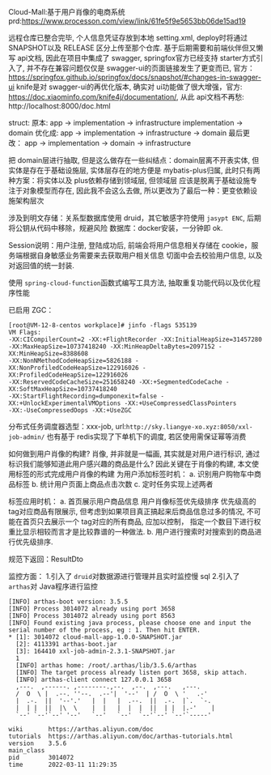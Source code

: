 Cloud-Mall:基于用户肖像的电商系统
prd:https://www.processon.com/view/link/61fe5f9e5653bb06de15ad19

远程仓库已整合完毕, 个人信息凭证存放到本地 setting.xml, deploy时将通过 SNAPSHOT以及 RELEASE
区分上传至那个仓库.
基于后期需要和前端伙伴但又懒写 api文档, 因此在项目中集成了 swagger, springfox官方已经支持 starter方式引入了, 并不存在兼容问题仅仅是
swagger-ui的页面链接发生了更变而已, 官方：https://springfox.github.io/springfox/docs/snapshot/#changes-in-swagger-ui
knife是对 swagger-ui的再优化版本, 确实对 ui功能做了很大增强，官方: https://doc.xiaominfo.com/knife4j/documentation/,
从此 api文档不再愁: http://localhost:8000/doc.html

struct:
原本:
app -> implementation -> infrastructure
implementation -> domain
优化成:
app -> implementation -> infrastructure -> domain
最后更改：
app -> implementation -> domain -> infrastructure

把 domain层进行抽取, 但是这么做存在一些纠结点：domain层离不开表实体, 但实体是存在于基础设施层,
实体层存在的地方便是 mybatis-plus归属, 此时只有两种方案：将实体以及 plus依赖存储到领域层, 但领域层
应该是脱离于基础设施专注于对象模型而存在, 因此我不会这么去做,
所以更改为了最后一种：更变依赖设施架构层次


涉及到明文存储：关系型数据库使用 druid，其它敏感字符使用 `jasypt ENC`, 后期将公钥从代码中移除，规避风险
数据库：docker安装，一分钟即 ok.

Session说明：用户注册, 登陆成功后, 前端会将用户信息相关存储在 cookie，服务端根据自身敏感业务需要来去获取用户相关信息
切面中会去校验用户信息, 以及对返回值的统一封装.

使用 `spring-cloud-function`函数式编写工具方法, 抽取重复功能代码以及优化程序性能

已启用 ZGC：
```shell
[root@VM-12-8-centos workplace]# jinfo -flags 535139
VM Flags:
-XX:CICompilerCount=2 -XX:+FlightRecorder -XX:InitialHeapSize=31457280 
-XX:MaxHeapSize=10737418240 -XX:MinHeapDeltaBytes=2097152 -XX:MinHeapSize=8388608 
-XX:NonNMethodCodeHeapSize=5826188 -XX:NonProfiledCodeHeapSize=122916026 -XX:ProfiledCodeHeapSize=122916026 
-XX:ReservedCodeCacheSize=251658240 -XX:+SegmentedCodeCache -XX:SoftMaxHeapSize=10737418240 
-XX:StartFlightRecording=dumponexit=false -XX:+UnlockExperimentalVMOptions -XX:+UseCompressedClassPointers 
-XX:-UseCompressedOops -XX:+UseZGC
```

分布式任务调度器选型：xxx-job, url:`http://sky.liangye-xo.xyz:8050/xxl-job-admin/`
也有基于 redis实现了下单机下的调度, 若区使用需保证幂等消费

如何做到用户肖像的构建? 肖像, 并非就是一幅画, 其实就是对用户进行标识, 通过标识我们能够知道此用户感兴趣的商品是什么?
因此关键在于肖像的构建, 本文使用标签的形式完成用户肖像的构建
为用户添加标签时机：
a. 识别用户购物车中商品标签
b. 统计用户页面上商品点击次数
c. 定时任务实现上述两者

标签应用时机：
a. 首页展示用户商品信息
用户肖像标签优先级排序
优先级高的 tag对应商品有限展示, 但考虑到如果项目真正搞起来后商品信息过多的情况, 不可能在首页只去展示一个
tag对应的所有商品, 应加以控制， 指定一个数目下进行权重比显示相较而言才是比较靠谱的一种做法.
b. 用户进行搜索时对搜索到的商品进行优先级排序.

规范下返回：ResultDto

监控方面：
1.引入了 `druid`对数据源进行管理并且实时监控慢 sql
2.引入了 `arthas`对 Java程序进行监控

```shell
[INFO] arthas-boot version: 3.5.5
[INFO] Process 3014072 already using port 3658
[INFO] Process 3014072 already using port 8563
[INFO] Found existing java process, please choose one and input the serial number of the process, eg : 1. Then hit ENTER.
* [1]: 3014072 cloud-mall-app-1.0.0-SNAPSHOT.jar
  [2]: 4113391 arthas-boot.jar
  [3]: 164410 xxl-job-admin-2.3.1-SNAPSHOT.jar
  1
  [INFO] arthas home: /root/.arthas/lib/3.5.6/arthas
  [INFO] The target process already listen port 3658, skip attach.
  [INFO] arthas-client connect 127.0.0.1 3658
  ,---.  ,------. ,--------.,--.  ,--.  ,---.   ,---.
  /  O  \ |  .--. ''--.  .--'|  '--'  | /  O  \ '   .-'
  |  .-.  ||  '--'.'   |  |   |  .--.  ||  .-.  |`.  `-.
  |  | |  ||  |\  \    |  |   |  |  |  ||  | |  |.-'    |
  `--' `--'`--' '--'   `--'   `--'  `--'`--' `--'`-----'

wiki       https://arthas.aliyun.com/doc
tutorials  https://arthas.aliyun.com/doc/arthas-tutorials.html
version    3.5.6
main_class
pid        3014072
time       2022-03-11 11:29:35
```

